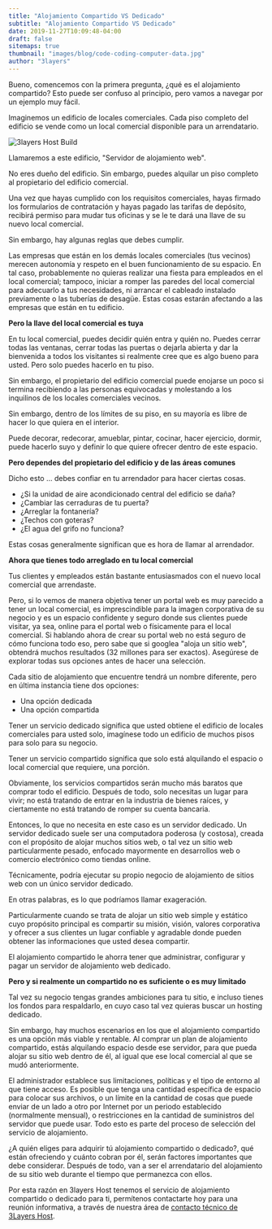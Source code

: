 ```yaml
---
title: "Alojamiento Compartido VS Dedicado"
subtitle: "Alojamiento Compartido VS Dedicado"
date: 2019-11-27T10:09:48-04:00
draft: false
sitemaps: true
thumbnail: "images/blog/code-coding-computer-data.jpg"
author: "3layers"
---
```


Bueno, comencemos con la primera pregunta, ¿qué es el alojamiento compartido?
Esto puede ser confuso al principio, pero vamos a navegar por un ejemplo muy fácil. 

Imaginemos un edificio de locales comerciales. Cada piso completo del edificio se vende como un local comercial disponible para un arrendatario.

![3layers Host Build](/images/blog/building.jpeg)

Llamaremos a este edificio, "Servidor de alojamiento web".

No eres dueño del edificio. Sin embargo, puedes alquilar un piso completo al propietario del edificio comercial.

Una vez que hayas cumplido con los requisitos comerciales, hayas firmado los formularios de contratación y hayas pagado las tarifas de depósito, recibirá permiso para mudar tus oficinas y se le te dará una llave de su nuevo local comercial.

Sin embargo, hay algunas reglas que debes cumplir.

Las empresas que están en los demás locales comerciales (tus vecinos) merecen autonomía y respeto en el buen funcionamiento de su espacio. En tal caso, probablemente no quieras realizar una fiesta para empleados en el local comercial; tampoco, iniciar a romper las paredes del local comercial para adecuarlo a tus necesidades, ni arrancar el cableado instalado previamente o las tuberías de desagüe. Estas cosas estarán afectando a las empresas que están en tu edificio.

**Pero la llave del local comercial es tuya**

En tu local comercial, puedes decidir quién entra y quién no. Puedes cerrar todas las ventanas, cerrar todas las puertas o dejarla abierta y dar la bienvenida a todos los visitantes si realmente cree que es algo bueno para usted. Pero solo puedes hacerlo en tu piso.

Sin embargo, el propietario del edificio comercial puede enojarse un poco si termina recibiendo a las personas equivocadas y molestando a los inquilinos de los locales comerciales vecinos.

Sin embargo, dentro de los límites de su piso, en su mayoría es libre de hacer lo que quiera en el interior.

Puede decorar, redecorar, amueblar, pintar, cocinar, hacer ejercicio, dormir, puede hacerlo suyo y definir lo que quiere ofrecer dentro de este espacio.
 
**Pero dependes del propietario del edificio y de las áreas comunes**

Dicho esto ... debes confiar en tu arrendador para hacer ciertas cosas.

- ¿Si la unidad de aire acondicionado central del edificio se daña?
- ¿Cambiar las cerraduras de tu puerta?
- ¿Arreglar la fontanería?
- ¿Techos con goteras?
- ¿El agua del grifo no funciona?

Estas cosas generalmente significan que es hora de llamar al arrendador. 

**Ahora que tienes todo arreglado en tu local comercial**

Tus clientes y empleados están bastante entusiasmados con el nuevo local comercial que arrendaste.

Pero, si lo vemos de manera objetiva tener un portal web es muy parecido a tener un local comercial, es imprescindible para la imagen corporativa de su negocio y es un espacio confidente y seguro donde sus clientes puede visitar, ya sea, online para el portal web o físicamente para el local comercial.
Si hablando ahora de crear su portal web no está seguro de cómo funciona todo eso, pero sabe que si googlea "aloja un sitio web", obtendrá muchos resultados (32 millones para ser exactos). Asegúrese de explorar todas sus opciones antes de hacer una selección.

Cada sitio de alojamiento que encuentre tendrá un nombre diferente, pero en última instancia tiene dos opciones:

- Una opción dedicada
- Una opción compartida

Tener un servicio dedicado significa que usted obtiene el edificio de locales comerciales para usted solo, imagínese todo un edificio de muchos pisos para solo para su negocio.

Tener un servicio compartido significa que solo está alquilando el espacio o local comercial que requiere, una porción.

Obviamente, los servicios compartidos serán mucho más baratos que comprar todo el edificio. Después de todo, solo necesitas un lugar para vivir; no está tratando de entrar en la industria de bienes raíces, y ciertamente no está tratando de romper su cuenta bancaria.

Entonces, lo que no necesita en este caso es un servidor dedicado.
Un servidor dedicado suele ser una computadora poderosa (y costosa), creada con el propósito de alojar muchos sitios web, o tal vez un sitio web particularmente pesado, enfocado mayormente en desarrollos web o comercio electrónico como tiendas online.

Técnicamente, podría ejecutar su propio negocio de alojamiento de sitios web con un único servidor dedicado.

En otras palabras, es lo que podríamos llamar exageración.

Particularmente cuando se trata de alojar un sitio web simple y estático cuyo propósito principal es compartir su misión, visión, valores corporativa y ofrecer a sus clientes un lugar confiable y agradable donde pueden obtener las informaciones que usted desea compartir.

El alojamiento compartido le ahorra tener que administrar, configurar y pagar un servidor de alojamiento web dedicado.
 
**Pero y si realmente un compartido no es suficiente o es muy limitado**

Tal vez su negocio tengas grandes ambiciones para tu sitio, e incluso tienes los fondos para respaldarlo, en cuyo caso tal vez quieras buscar un hosting dedicado. 

Sin embargo, hay muchos escenarios en los que el alojamiento compartido es una opción más viable y rentable. Al comprar un plan de alojamiento compartido, estás alquilando espacio desde ese servidor, para que pueda alojar su sitio web dentro de él, al igual que ese local comercial al que se mudó anteriormente.

El administrador establece sus limitaciones, políticas y el tipo de entorno al que tiene acceso. Es posible que tenga una cantidad específica de espacio para colocar sus archivos, o un límite en la cantidad de cosas que puede enviar de un lado a otro por Internet por un periodo establecido (normalmente mensual), o restricciones en la cantidad de suministros del servidor que puede usar. Todo esto es parte del proceso de selección del servicio de alojamiento.

¿A quién eliges para adquirir tú alojamiento compartido o dedicado?, qué están ofreciendo y cuánto cobran por él, serán factores importantes que debe considerar. Después de todo, van a ser el arrendatario del alojamiento de su sitio web durante el tiempo que permanezca con ellos.

Por esta razón en 3layers Host tenemos el servicio de alojamiento compartido o dedicado para ti, permítenos contactarte hoy para una reunión informativa, a través de nuestra área de [contacto técnico de 3Layers Host](https://3layers.host/contact/).
